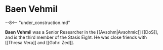 # Baen Vehmil

--8<-- "under_construction.md"

**Baen Vehmil** was a Senior Researcher in the [[Avsohm|Avsohmic]] [[DoS]], and is the third member of the Stasis Eight. He was close friends with [[Thresa Vera]] and [[Gohri Zed]]. 

